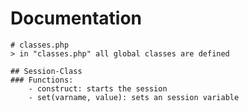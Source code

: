 # Documentation

    # classes.php
    > in "classes.php" all global classes are defined

    ## Session-Class
    ### Functions:
        - construct: starts the session
        - set(varname, value): sets an session variable